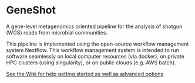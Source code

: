 # GeneShot

A gene-level metagenomics oriented pipeline for the analysis of shotgun (WGS) reads from microbial communities.

This pipeline is implemented using the open-source workflow management system Nextflow. This workflow management
system is intended to run software seamlessly on local computer resources (via docker), on
private HPC clusters (using singularity), or on public clouds (e.g. AWS batch).

[See the Wiki for help getting started as well as advanced options](https://github.com/jgolob/geneshot/wiki/Getting-Started)


